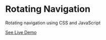 # Rotating Navigation

Rotating navigation using CSS and JavaScript

[See Live Demo](https://kevint98.github.io/rotating-navigation/)

